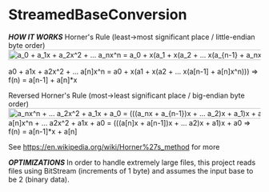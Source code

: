 # StreamedBaseConversion

***HOW IT WORKS***
Horner's Rule (least->most significant place / little-endian byte order)
<img src="http://www.sciweavers.org/tex2img.php?eq=a_0%20%2B%20a_1x%20%2B%20a_2x%5E2%20%2B%20...%20a_nx%5En%20%3D%20a_0%20%2B%20x%28a_1%20%2B%20x%28a_2%20%2B%20...%20x%28a_%7Bn-1%7D%20%2B%20a_nx%5En%29%29%29&bc=White&fc=Black&im=jpg&fs=12&ff=arev&edit=0" align="center" border="0" alt="a_0 + a_1x + a_2x^2 + ... a_nx^n = a_0 + x(a_1 + x(a_2 + ... x(a_{n-1} + a_nx^n)))" width="540" height="21" />

a0 + a1x + a2x^2 + ... a[n]x^n = a0 +  x(a1 + x(a2 + ... x(a[n-1] + a[n]x^n))) => f(n) = a[n-1] + a[n]*x

Reversed Horner's Rule (most->least significant place / big-endian byte order)
<img src="http://www.sciweavers.org/tex2img.php?eq=a_nx%5En%20%2B%20...%20%20a_2x%5E2%20%2B%20a_1x%20%2B%20a_0%20%3D%20%28%28%28a_nx%20%2B%20a_%7Bn-1%7D%29x%20%2B%20...%20a_2%29x%20%2B%20a_1%29x%20%2B%20a0&bc=White&fc=Black&im=jpg&fs=12&ff=arev&edit=0" align="center" border="0" alt="a_nx^n + ...  a_2x^2 + a_1x + a_0 = (((a_nx + a_{n-1})x + ... a_2)x + a_1)x + a0" width="533" height="21" />
a[n]x^n + ... a2x^2 + a1x + a0 = (((a[n]x + a[n-1])x + ... a2)x + a1)x + a0 => f(n) = a[n-1]*x + a[n]

See https://en.wikipedia.org/wiki/Horner%27s_method for more

***OPTIMIZATIONS***
In order to handle extremely large files, this project reads files using BitStream (increments of 1 byte) and assumes the input base to be 2 (binary data).
